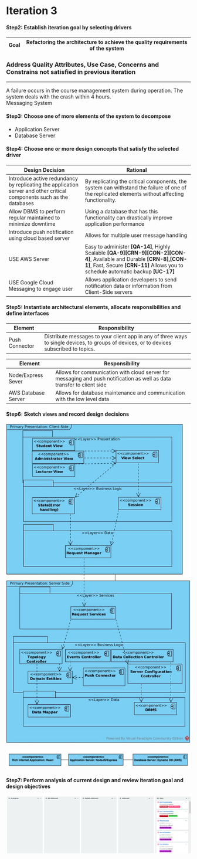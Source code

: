 ﻿# Iteration 3

#### Step2: Establish iteration goal by selecting drivers
Goal|Refactoring the architecture to achieve the quality requirements of the system|
--|--

### Address Quality Attributes, Use Case, Concerns and Constrains not satisfied in previous iteration
---
A failure occurs in the course management system during operation. The system deals with the crash within 4 hours.
<br>
Messaging System

#### Step3: Choose one of more elements of the system to decompose
* Application Server
* Database Server
#### Step4: Choose one or more design concepts that satisfy the selected driver
Design Decision| Rational|
-|-
Introduce active redundancy by replicating the application server and other critical components such as the databases|By replicating the critical components, the system can withstand the failure of one of the replicated elements without affecting functionality.
Allow DBMS to perform regular maintained to minimize downtime| Using a database that has this functionality can drastically improve application performance|
Introduce push notification using cloud based server| Allows for multiple user message handling|
USE AWS Server|Easy to administer **[QA-14]**, Highly Scalable **[QA-9][CRN-9][CON-2][CON-4]**, Available and Durable **[CRN-8],[CON-1]**, Fast, Secure **[CRN-11]** Allows you to schedule automatic backup **[UC-17]**
USE Google Cloud Messaging to engage user|Allows application developers to send notification data or information from Client-Side servers|

#### Step5: Instantiate architectural elements, allocate responsibilities and define interfaces
Element|Responsibility |
-|-
Push Connector|Distribute messages to your client app in any of three ways to single devices, to groups of devices, or to devices subscribed to topics.|


Element|Responsibility|
-|-
Node/Express Sever|Allows for communication with cloud server for messaging and push notification as well as data transfer to client side|
AWS Database Server| Allows for database maintenance and communication with the low level data|

#### Step6: Sketch views and record design decisions
![](images/second.jpg)

![](images/specificArchitecture.png)

#### Step7: Perform analysis of current design and review iteration goal and design objectives
![](images/kanban.png)
